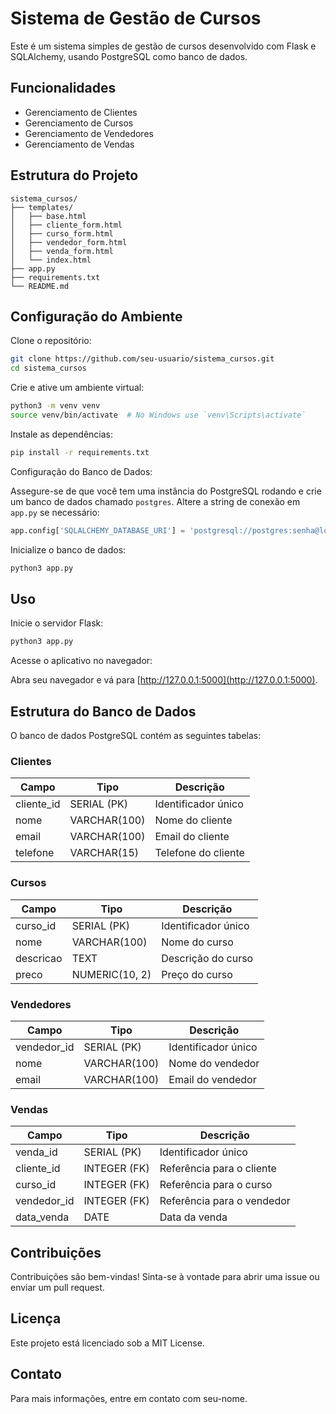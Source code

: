 # Sistema de Gestão de Cursos

Este é um sistema simples de gestão de cursos desenvolvido com Flask e SQLAlchemy, usando PostgreSQL como banco de dados.

## Funcionalidades

- Gerenciamento de Clientes
- Gerenciamento de Cursos
- Gerenciamento de Vendedores
- Gerenciamento de Vendas

## Estrutura do Projeto

```
sistema_cursos/
├── templates/
│   ├── base.html
│   ├── cliente_form.html
│   ├── curso_form.html
│   ├── vendedor_form.html
│   ├── venda_form.html
│   └── index.html
├── app.py
├── requirements.txt
└── README.md
```

## Configuração do Ambiente

Clone o repositório:

```bash
git clone https://github.com/seu-usuario/sistema_cursos.git
cd sistema_cursos
```

Crie e ative um ambiente virtual:

```bash
python3 -m venv venv
source venv/bin/activate  # No Windows use `venv\Scripts\activate`
```

Instale as dependências:

```bash
pip install -r requirements.txt
```

Configuração do Banco de Dados:

Assegure-se de que você tem uma instância do PostgreSQL rodando e crie um banco de dados chamado `postgres`. Altere a string de conexão em `app.py` se necessário:

```python
app.config['SQLALCHEMY_DATABASE_URI'] = 'postgresql://postgres:senha@localhost:5432/postgres'
```

Inicialize o banco de dados:

```bash
python3 app.py
```

## Uso

Inicie o servidor Flask:

```bash
python3 app.py
```

Acesse o aplicativo no navegador:

Abra seu navegador e vá para [http://127.0.0.1:5000](http://127.0.0.1:5000).

## Estrutura do Banco de Dados

O banco de dados PostgreSQL contém as seguintes tabelas:

### Clientes

| Campo      | Tipo         | Descrição           |
|------------|--------------|---------------------|
| cliente_id | SERIAL (PK)  | Identificador único |
| nome       | VARCHAR(100) | Nome do cliente     |
| email      | VARCHAR(100) | Email do cliente    |
| telefone   | VARCHAR(15)  | Telefone do cliente |

### Cursos

| Campo      | Tipo         | Descrição          |
|------------|--------------|--------------------|
| curso_id   | SERIAL (PK)  | Identificador único|
| nome       | VARCHAR(100) | Nome do curso      |
| descricao  | TEXT         | Descrição do curso |
| preco      | NUMERIC(10, 2)| Preço do curso    |

### Vendedores

| Campo        | Tipo        | Descrição            |
|--------------|-------------|----------------------|
| vendedor_id  | SERIAL (PK) | Identificador único  |
| nome         | VARCHAR(100)| Nome do vendedor     |
| email        | VARCHAR(100)| Email do vendedor    |

### Vendas

| Campo       | Tipo         | Descrição               |
|-------------|--------------|-------------------------|
| venda_id    | SERIAL (PK)  | Identificador único     |
| cliente_id  | INTEGER (FK) | Referência para o cliente|
| curso_id    | INTEGER (FK) | Referência para o curso  |
| vendedor_id | INTEGER (FK) | Referência para o vendedor|
| data_venda  | DATE         | Data da venda           |

## Contribuições

Contribuições são bem-vindas! Sinta-se à vontade para abrir uma issue ou enviar um pull request.

## Licença

Este projeto está licenciado sob a MIT License.

## Contato

Para mais informações, entre em contato com seu-nome.
